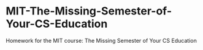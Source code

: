 # MIT-The-Missing-Semester-of-Your-CS-Education
Homework for the MIT course: The Missing Semester of Your CS Education
